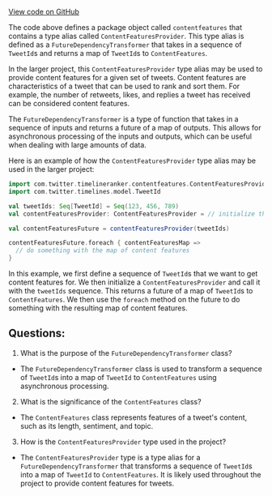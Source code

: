 [View code on GitHub](https://github.com/misbahsy/the-algorithm/timelineranker/server/src/main/scala/com/twitter/timelineranker/contentfeatures/package.scala)

The code above defines a package object called `contentfeatures` that contains a type alias called `ContentFeaturesProvider`. This type alias is defined as a `FutureDependencyTransformer` that takes in a sequence of `TweetId`s and returns a map of `TweetId`s to `ContentFeatures`. 

In the larger project, this `ContentFeaturesProvider` type alias may be used to provide content features for a given set of tweets. Content features are characteristics of a tweet that can be used to rank and sort them. For example, the number of retweets, likes, and replies a tweet has received can be considered content features. 

The `FutureDependencyTransformer` is a type of function that takes in a sequence of inputs and returns a future of a map of outputs. This allows for asynchronous processing of the inputs and outputs, which can be useful when dealing with large amounts of data. 

Here is an example of how the `ContentFeaturesProvider` type alias may be used in the larger project:

```scala
import com.twitter.timelineranker.contentfeatures.ContentFeaturesProvider
import com.twitter.timelines.model.TweetId

val tweetIds: Seq[TweetId] = Seq(123, 456, 789)
val contentFeaturesProvider: ContentFeaturesProvider = // initialize the provider

val contentFeaturesFuture = contentFeaturesProvider(tweetIds)

contentFeaturesFuture.foreach { contentFeaturesMap =>
  // do something with the map of content features
}
```

In this example, we first define a sequence of `TweetId`s that we want to get content features for. We then initialize a `ContentFeaturesProvider` and call it with the `tweetIds` sequence. This returns a future of a map of `TweetId`s to `ContentFeatures`. We then use the `foreach` method on the future to do something with the resulting map of content features.
## Questions: 
 1. What is the purpose of the `FutureDependencyTransformer` class?
- The `FutureDependencyTransformer` class is used to transform a sequence of `TweetId`s into a map of `TweetId` to `ContentFeatures` using asynchronous processing.

2. What is the significance of the `ContentFeatures` class?
- The `ContentFeatures` class represents features of a tweet's content, such as its length, sentiment, and topic.

3. How is the `ContentFeaturesProvider` type used in the project?
- The `ContentFeaturesProvider` type is a type alias for a `FutureDependencyTransformer` that transforms a sequence of `TweetId`s into a map of `TweetId` to `ContentFeatures`. It is likely used throughout the project to provide content features for tweets.